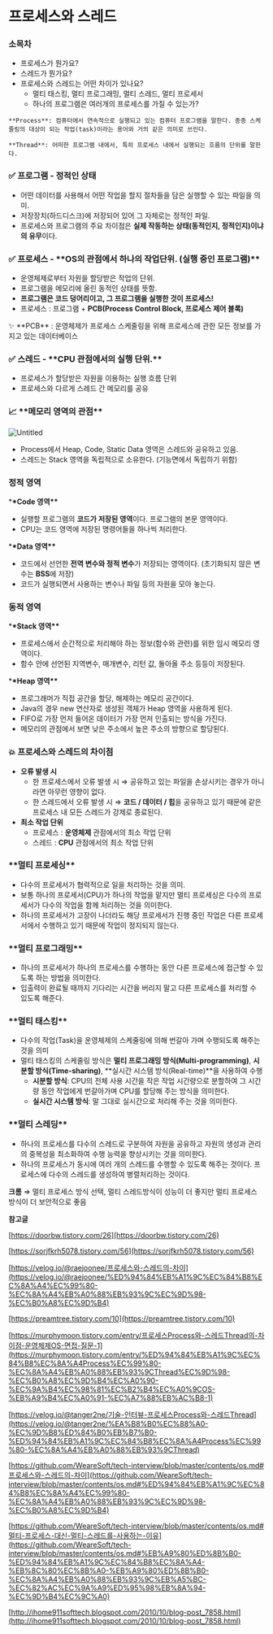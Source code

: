 # 프로세스와 스레드

### 소목차

- 프로세스가 뭔가요?
- 스레드가 뭔가요?
- 프로세스와 스레드는 어떤 차이가 있나요?
  - 멀티 태스킹, 멀티 프로그래밍, 멀티 스레드, 멀티 프로세서
  - 하나의 프로그램은 여러개의 프로세스를 가질 수 있는가?

```
**Process**: 컴퓨터에서 연속적으로 실행되고 있는 컴퓨터 프로그램을 말한다. 종종 스케줄링의 대상이 되는 작업(task)이라는 용어와 거의 같은 의미로 쓰인다.

**Thread**: 어떠한 프로그램 내에서, 특히 프로세스 내에서 실행되는 흐름의 단위를 말한다.
```

### ✅ **프로그램 - 정적인 상태**

- 어떤 데이터를 사용해서 어떤 작업을 할지 절차들을 담은 실행할 수 있는 파일을 의미.
- 저장장치(하드디스크)에 저장되어 있어 그 자체로는 정적인 파일.
- 프로세스와 프로그램의 주요 차이점은 **실제 작동하는 상태(동적인지, 정적인지)이냐의 유무**이다.

### ✅ 프로세스 - \***\*OS의 관점에서 하나의 작업단위. (실행 중인 프로그램)\*\***

- 운영체제로부터 자원을 할당받은 작업의 단위.
- 프로그램을 메모리에 올린 동적인 상태를 뜻함.
- **프로그램은 코드 덩어리이고, 그 프로그램을 실행한 것이 프로세스!**
- 프로세스 : 프로그램 + **PCB(Process Control Block, 프로세스 제어 블록)**

<aside>
✨  **PCB** : 운영체제가 프로세스 스케줄링을 위해 프로세스에 관한 모든 정보를 가지고 있는 데이터베이스

</aside>

### ✅ 스레드 - \***\*CPU 관점에서의 실행 단위.\*\***

- 프로세스가 할당받은 자원을 이용하는 실행 흐름 단위
- 프로세스와 다르게 스레드 간 메모리를 공유

### 📈 \***\*메모리 영역의 관점\*\***

![Untitled](%E1%84%91%E1%85%B3%E1%84%85%E1%85%A9%E1%84%89%E1%85%A6%E1%84%89%E1%85%B3%E1%84%8B%E1%85%AA%20%E1%84%89%E1%85%B3%E1%84%85%E1%85%A6%E1%84%83%E1%85%B3%20608d98722de44d9a8d89854c83734d7b/Untitled.png)

- Process에서 Heap, Code, Static Data 영역은 스레드와 공유하고 있음.
- 스레드는 Stack 영역을 독립적으로 소유한다. (기능면에서 독립하기 위함)

### 정적 영역

\***\*Code 영역\*\***

- 실행할 프로그램의 **코드가 저장된 영역**이다. 프로그램의 본문 영역이다.
- CPU는 코드 영역에 저장된 명령어들을 하나씩 처리한다.

\***\*Data 영역\*\***

- 코드에서 선언한 **전역 변수와 정적 변수**가 저장되는 영역이다. (초기화되지 않은 변수는 **BSS**에 저장)
- 코드가 실행되면서 사용하는 변수나 파일 등의 자원을 모아 놓는다.

### 동적 영역

\***\*Stack 영역\*\***

- 프로세스에서 순간적으로 처리해야 하는 정보(함수와 관련)를 위한 임시 메모리 영역이다.
- 함수 안에 선언된 지역변수, 매개변수, 리턴 값, 돌아올 주소 등등이 저장된다.

\***\*Heap 영역\*\***

- 프로그래머가 직접 공간을 할당, 해제하는 메모리 공간이다.
- Java의 경우 new 연산자로 생성된 객체가 Heap 영역을 사용하게 된다.
- FIFO로 가장 먼저 들어온 데이터가 가장 먼저 인출되는 방식을 가진다.
- 메모리의 관점에서 보면 낮은 주소에서 높은 주소의 방향으로 할당된다.

### 💥 **프로세스와 스레드의 차이점**

- **오류 발생 시**
  - 한 프로세스에서 오류 발생 시 ⇒ 공유하고 있는 파일을 손상시키는 경우가 아니라면 아무런 영향이 없다.
  - 한 스레드에서 오류 발생 시 ⇒ **코드 / 데이터 / 힙**을 공유하고 있기 때문에 같은 프로세스 내 모든 스레드가 강제로 종료된다.
- **최소 작업 단위**
  - 프로세스 : **운영체제** 관점에서의 최소 작업 단위
  - 스레드 : **CPU** 관점에서의 최소 작업 단위

### \***\*멀티 프로세싱\*\***

- 다수의 프로세서가 협력적으로 일을 처리하는 것을 의미.
- 보통 하나의 프로세서(CPU)가 하나의 작업을 맡지만 멀티 프로세싱은 다수의 프로세서가 다수의 작업을 함께 처리하는 것을 의미한다.
- 하나의 프로세서가 고장이 나더라도 해당 프로세서가 진행 중인 작업은 다른 프로세서에서 수행하고 있기 때문에 작업이 정지되지 않는다.

### \***\*멀티 프로그래밍\*\***

- 하나의 프로세서가 하나의 프로세스를 수행하는 동안 다른 프로세스에 접근할 수 있도록 하는 방법을 의미한다.
- 입출력이 완료될 때까지 기다리는 시간을 버리지 말고 다른 프로세스를 처리할 수 있도록 해준다.

### \***\*멀티 태스킹\*\***

- 다수의 작업(Task)을 운영체제의 스케줄링에 의해 번갈아 가며 수행되도록 해주는 것을 의미
- 멀티 태스킹의 스케줄링 방식은 **멀티 프로그래밍 방식(Multi-programming)**, **시분할 방식(Time-sharing)**, **실시간 시스템 방식(Real-time)**을 사용하여 수행
  - **시분할 방식**: CPU의 전체 사용 시간을 작은 작업 시간량으로 분할하여 그 시간량 동안 작업에게 번갈아가며 CPU를 할당해 주는 방식을 의미한다.
  - **실시간 시스템 방식**: 말 그대로 실시간으로 처리해 주는 것을 의미한다.

### \***\*멀티 스레딩\*\***

- 하나의 프로세스를 다수의 스레드로 구분하여 자원을 공유하고 자원의 생성과 관리의 중복성을 최소화하여 수행 능력을 향상시키는 것을 의미한다.
- 하나의 프로세스가 동시에 여러 개의 스레드를 수행할 수 있도록 해주는 것이다. 프로세스에 다수의 스레드를 생성하여 병렬처리하는 것이다.

**크롬** ⇒ 멀티 프로세스 방식 선택, 멀티 스레드방식이 성능이 더 좋지만 멀티 프로세스 방식이 더 보안적으로 좋음

**참고글**

[https://doorbw.tistory.com/26](https://doorbw.tistory.com/26)

[https://sorjfkrh5078.tistory.com/56](https://sorjfkrh5078.tistory.com/56)

[https://velog.io/@raejoonee/프로세스와-스레드의-차이](https://velog.io/@raejoonee/%ED%94%84%EB%A1%9C%EC%84%B8%EC%8A%A4%EC%99%80-%EC%8A%A4%EB%A0%88%EB%93%9C%EC%9D%98-%EC%B0%A8%EC%9D%B4)

[https://preamtree.tistory.com/10](https://preamtree.tistory.com/10)

[https://murphymoon.tistory.com/entry/프로세스Process와-스레드Thread의-차이점-운영체제OS-면접-질문-1](https://murphymoon.tistory.com/entry/%ED%94%84%EB%A1%9C%EC%84%B8%EC%8A%A4Process%EC%99%80-%EC%8A%A4%EB%A0%88%EB%93%9CThread%EC%9D%98-%EC%B0%A8%EC%9D%B4%EC%A0%90-%EC%9A%B4%EC%98%81%EC%B2%B4%EC%A0%9COS-%EB%A9%B4%EC%A0%91-%EC%A7%88%EB%AC%B8-1)

[https://velog.io/@tanger2ne/기술-인터뷰-프로세스Process와-스레드Thread](https://velog.io/@tanger2ne/%EA%B8%B0%EC%88%A0-%EC%9D%B8%ED%84%B0%EB%B7%B0-%ED%94%84%EB%A1%9C%EC%84%B8%EC%8A%A4Process%EC%99%80-%EC%8A%A4%EB%A0%88%EB%93%9CThread)

[https://github.com/WeareSoft/tech-interview/blob/master/contents/os.md#프로세스와-스레드의-차이](https://github.com/WeareSoft/tech-interview/blob/master/contents/os.md#%ED%94%84%EB%A1%9C%EC%84%B8%EC%8A%A4%EC%99%80-%EC%8A%A4%EB%A0%88%EB%93%9C%EC%9D%98-%EC%B0%A8%EC%9D%B4)

[https://github.com/WeareSoft/tech-interview/blob/master/contents/os.md#멀티-프로세스-대신-멀티-스레드를-사용하는-이유](https://github.com/WeareSoft/tech-interview/blob/master/contents/os.md#%EB%A9%80%ED%8B%B0-%ED%94%84%EB%A1%9C%EC%84%B8%EC%8A%A4-%EB%8C%80%EC%8B%A0-%EB%A9%80%ED%8B%B0-%EC%8A%A4%EB%A0%88%EB%93%9C%EB%A5%BC-%EC%82%AC%EC%9A%A9%ED%95%98%EB%8A%94-%EC%9D%B4%EC%9C%A0)

[http://ihome911softtech.blogspot.com/2010/10/blog-post_7858.html](http://ihome911softtech.blogspot.com/2010/10/blog-post_7858.html)
